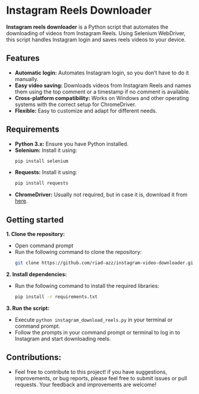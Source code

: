 # Instagram Reels Downloader
**Instagram reels downloader** is a Python script that automates the downloading of videos from Instagram Reels. Using Selenium WebDriver, this script handles Instagram login and saves reels videos to your device.

## Features
- **Automatic login:** Automates Instagram login, so you don’t have to do it manually.
- **Easy video saving:** Downloads videos from Instagram Reels and names them using the top comment or a timestamp if no comment is available.
- **Cross-platform compatibility:** Works on Windows and other operating systems with the correct setup for ChromeDriver.
- **Flexible:** Easy to customize and adapt for different needs.

## Requirements
- **Python 3.x:** Ensure you have Python installed.
- **Selenium:** Install it using:
  ```bash
  pip install selenium
- **Requests:** Install it using:
  ```bash
  pip install requests
- **ChromeDriver:** Usually not required, but in case it is, download it from [here](https://googlechromelabs.github.io/chrome-for-testing/).

## Getting started
**1. Clone the repository:**
- Open command prompt
- Run the following command to clone the repository:
  ```bash
  git clone https://github.com/riad-azz/instagram-video-downloader.git
  
**2. Install dependencies:**
- Run the following command to install the required libraries:
  ```bash
  pip install -r requirements.txt

**3. Run the script:**
- Execute ```python instagram_download_reels.py``` in your terminal or command prompt.
- Follow the prompts in your command prompt or terminal to log in to Instagram and start downloading reels.

## Contributions:
- Feel free to contribute to this project! if you have suggestions, improvements, or bug reports, please feel free to submit issues or pull requests.  Your feedback and improvements are welcome!



